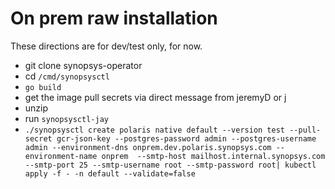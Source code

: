 
# On prem raw installation

These directions are for dev/test only, for now.

- git clone synopsys-operator
- cd `/cmd/synopsysctl`
- `go build`
- get the image pull secrets via direct message from jeremyD or j
- unzip
- run `synopsysctl-jay`
- `./synopsysctl create polaris native default --version test --pull-secret gcr-json-key --postgres-password admin --postgres-username admin --environment-dns onprem.dev.polaris.synopsys.com --environment-name onprem  --smtp-host mailhost.internal.synopsys.com --smtp-port 25 --smtp-username root --smtp-password root| kubectl apply -f - -n default --validate=false`
